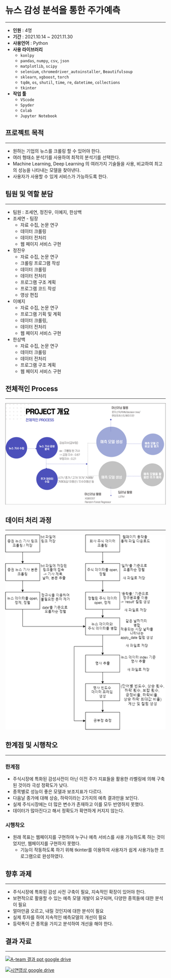 # 뉴스 감성 분석을 통한 주가예측

---

- **인원** : 4명
- **기간** : 2021.10.14 ~ 2021.11.30
- **사용언어** : Python
- **사용 라이브러리**
    - `konlpy`
    - `pandas`, `numpy`, `csv`, `json`
    - `matplotlib`, `scipy`
    - `selenium`, `chromedriver_autoinstaller`, `Beautifulsoup`
    - `sklearn`, `xgboost`, `torch`
    - `tqdm`, `os`, `shutil`, `time`, `re`, `datetime`, `collections`
    - `tkinter`
- **작업 툴**
    - `VScode`
    - `Spyder`
    - `Colab`
    - `Jupyter Notebook`

## 프로젝트 목적

---

- 원하는 기업의 뉴스를 크롤링 할 수 있어야 한다.
- 여러 형태소 분석기를 사용하여 최적의 분석기를 선택한다.
- Machine Learning, Deep Learning 의 여러가지 기술들을 사용, 비교하여 최고의 성능을 나타내는 모델을 찾아낸다.
- 사용자가 사용할 수 있게 서비스가 가능하도록 한다.

## 팀원 및 역할 분담

---

- 팀원 : 조세연, 정진우, 이예지, 한상백
- 조세연 - 팀장
    - 자료 수집, 논문 연구
    - 데이터 크롤링
    - 데이터 전처리
    - 웹 페이지 서비스 구현
- 정진우
    - 자료 수집, 논문 연구
    - 크롤링 프로그램 작성
    - 데이터 크롤링
    - 데이터 전처리
    - 프로그램 구조 계획
    - 프로그램 코드 작성
    - 영상 편집
- 이예지
    - 자료 수집, 논문 연구
    - 프로그램 기획 및 계획
    - 데이터 크롤링,
    - 데이터 전처리
    - 웹 페이지 서비스 구현
- 한상백
    - 자료 수집, 논문 연구
    - 데이터 크롤링
    - 데이터 전처리
    - 프로그램 구조 계획
    - 웹 페이지 서비스 구현

## 전체적인 Process

---

![Untitled](img/Untitled.png)

## 데이터 처리 과정

---

![Untitled](img/Untitled%201.png)

## 한계점 및 시행착오

---

### 한계점

- 주식시장에 특화된 감성사전이 아닌 이전 주가 지표들을 활용한 라벨링에 의해 구축된 것이라 극성 정확도가 낮다.
- 종목별로 성능이 좋은 모델과 보조지표가 다르다.
- 다음날 종가에 대해 상승, 하락이라는 2가지의 예측 결과만을 보인다.
- 실제 주식시장에는 더 많은 변수가 존재하고 이를 모두 반영하지 못했다.
- 데이터가 많아진다고 해서 정확도가 확연하게 커지지 않는다.

### 시행착오

- 원래 목표는 웹페이지를 구현하여 누구나 예측 서비스를 사용 가능하도록 하는 것이었지만, 웹페이지를 구현하지 못했다.
    - 기능이 작동하도록 하기 위해 tkinter를 이용하여 사용자가 쉽게 사용가능한 프로그램으로 완성하였다.

## 향후 과제

---

- 주식시장에 특화된 감성 사전 구축이 필요, 지속적인 확장이 있어야 한다.
- 보편적으로 활용할 수 있는 예측 모델 개발이 요구되며, 다양한 종목들에 대한 분석이 필요
- 얼마만큼 오르고, 내릴 것인지에 대한 분석이 필요
- 실제 투자를 하여 지속적인 예측모델의 개선이 필요
- 등락폭이 큰 종목을 가지고 분석하여 개선을 해야 한다.

## 결과 자료

---

[![A-team 결과 ppt google drive]()](https://drive.google.com/file/d/1mXmaurSsZf5xGDKVsjhImYvcaP7WI_XY/view?usp=sharing)

[![시연영상 google drive]()](https://drive.google.com/file/d/1qnK7A0GaMw1zhXHgt26dS85Rou1XlrnY/view?usp=sharing)